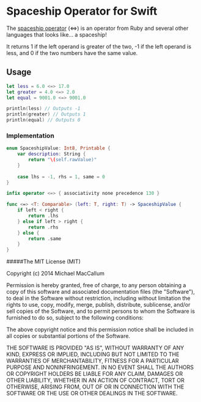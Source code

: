 Spaceship Operator for Swift
============================

The [spaceship operator](http://en.wikipedia.org/wiki/Spaceship_operator) (<=>) is an operator from Ruby and several other languages that looks like... a spaceship!

It returns 1 if the left operand is greater of the two, -1 if the left operand is less, and 0 if the two numbers have the same value.


## Usage

```swift
let less = 6.0 <=> 17.0
let greater = 4.0 <=> 2.0
let equal = 9001.0 <=> 9001.0

println(less) // Outputs -1
println(greater) // Outputs 1
println(equal) // Outputs 0
```

### Implementation

```swift
enum SpaceshipValue: Int8, Printable {
    var description: String {
        return "\(self.rawValue)"
    }
    
    case lhs = -1, rhs = 1, same = 0
}

infix operator <=> { associativity none precedence 130 }

func <=> <T: Comparable> (left: T, right: T) -> SpaceshipValue {
    if left < right {
        return .lhs
    } else if left > right {
        return .rhs
    } else {
        return .same
    }
}
```



#####The MIT License (MIT)

Copyright (c) 2014 Michael MacCallum

Permission is hereby granted, free of charge, to any person obtaining a copy
of this software and associated documentation files (the "Software"), to deal
in the Software without restriction, including without limitation the rights
to use, copy, modify, merge, publish, distribute, sublicense, and/or sell
copies of the Software, and to permit persons to whom the Software is
furnished to do so, subject to the following conditions:

The above copyright notice and this permission notice shall be included in all
copies or substantial portions of the Software.

THE SOFTWARE IS PROVIDED "AS IS", WITHOUT WARRANTY OF ANY KIND, EXPRESS OR
IMPLIED, INCLUDING BUT NOT LIMITED TO THE WARRANTIES OF MERCHANTABILITY,
FITNESS FOR A PARTICULAR PURPOSE AND NONINFRINGEMENT. IN NO EVENT SHALL THE
AUTHORS OR COPYRIGHT HOLDERS BE LIABLE FOR ANY CLAIM, DAMAGES OR OTHER
LIABILITY, WHETHER IN AN ACTION OF CONTRACT, TORT OR OTHERWISE, ARISING FROM,
OUT OF OR IN CONNECTION WITH THE SOFTWARE OR THE USE OR OTHER DEALINGS IN THE
SOFTWARE.
